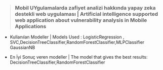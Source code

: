 > ### Mobil UYgulamalarda zafiyet analizi hakkında yapay zeka destekli web uygulaması | Artificial intelligence supported web application about vulnerability analysis in Mobile Applications 
* Kullanılan Modeller | Models Used : LogisticRegression , SVC,DecisionTreeClassifier,RandomForestClassifier,MLPClassifier GaussianNB

* En İyi Sonuç veren modeller | The model that gives the best results: DecisionTreeClassifier,RandomForestClassifier